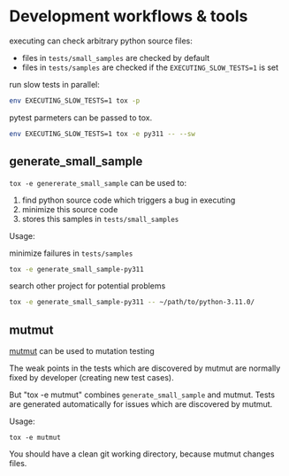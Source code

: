# Development workflows & tools

executing can check arbitrary python source files:

- files in `tests/small_samples` are checked by default  
- files in `tests/samples` are checked if the `EXECUTING_SLOW_TESTS=1` is set 

run slow tests in parallel:
~~~ sh
env EXECUTING_SLOW_TESTS=1 tox -p
~~~

pytest parmeters can be passed to tox.

~~~ sh
env EXECUTING_SLOW_TESTS=1 tox -e py311 -- --sw
~~~


## generate_small_sample

`tox -e genererate_small_sample` can be used to:

1. find python source code which triggers a bug in executing
2. minimize this source code
3. stores this samples in `tests/small_samples`

Usage:

minimize failures in `tests/samples` 
~~~ sh
tox -e generate_small_sample-py311 
~~~

search other project for potential problems 
~~~ sh
tox -e generate_small_sample-py311 -- ~/path/to/python-3.11.0/
~~~

## mutmut

[mutmut](https://mutmut.readthedocs.io/en/latest/) can be used to mutation testing

The weak points in the tests which are discovered by mutmut are normally fixed by developer (creating new test cases).

But "tox -e mutmut" combines `generate_small_sample` and mutmut.
Tests are generated automatically for issues which are discovered by mutmut.

Usage:
```
tox -e mutmut
```

You should have a clean git working directory, because mutmut changes files.




